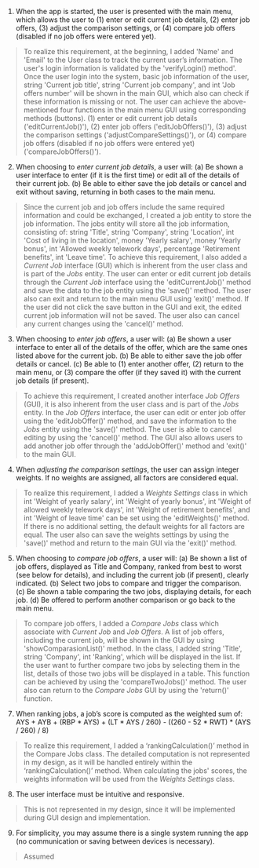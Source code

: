 ﻿1. When the app is started, the user is presented with the main menu, which allows the user to (1) enter or edit current job details, (2) enter job offers, (3) adjust the comparison settings, or (4) compare job offers (disabled if no job offers were entered yet).

>To realize this requirement, at the beginning, I added 'Name' and 'Email' to the User class to track the current user’s information. The user's login information is validated by the 'verifyLogin() method'. Once the user login into the system, basic job information of the user, string 'Current job title', string 'Current job company', and int 'Job offers number' will be shown in the main GUI, which also can check if these information is missing or not. 
>The user can achieve the above-mentioned four functions in the main menu GUI using corresponding methods (buttons). (1) enter or edit current job details ('editCurrentJob()'), (2) enter job offers ('editJobOffers()'), (3) adjust the comparison settings ('adjustCompareSettings()'), or (4) compare job offers (disabled if no job offers were entered yet) ('compareJobOffers()').

2. When choosing to *enter current job details*, a user will: (a) Be shown a user interface to enter (if it is the first time) or edit all of the details of their current job. (b) Be able to either save the job details or cancel and exit without saving, returning in both cases to the main menu.

>Since the current job and job offers include the same required information and could be exchanged, I created a job entity to store the job information. The jobs entity will store all the job information, consisting of: string 'Title', string 'Company', string 'Location', int 'Cost of living in the location', money 'Yearly salary', money 'Yearly bonus', int 'Allowed weekly telework days',  percentage 'Retirement benefits', int 'Leave time'.
>To achieve this requirement, I also added a *Current Job* interface (GUI) which is inherent from the user class and is part of the *Jobs* entity. The user can enter or edit current job details through the *Current Job* interface using the 'editCurrentJob()' method and save the data to the job entity using the 'save()' method.  The user also can exit and return to the main menu GUI using 'exit()' method. If the user did not click the save button in the GUI and exit, the edited current job information will not be saved. The user also can cancel any current changes using the 'cancel()' method.  

3. When choosing to *enter job offers*, a user will: (a) Be shown a user interface to enter all of the details of the offer, which are the same ones listed above for the current job. (b) Be able to either save the job offer details or cancel. (c) Be able to (1) enter another offer, (2) return to the main menu, or (3) compare the offer (if they saved it) with the current job details (if present).

> To achieve this requirement, I created another interface *Job Offers* (GUI), it is also inherent from the user class and is part of the *Jobs* entity. In the *Job Offers* interface, the user can edit or enter job offer using the 'editJobOffer()' method, and save the information to the *Jobs* entity using the 'save()' method. The user is able to cancel editing by using the 'cancel()' method. The GUI also allows users to add another job offer through the 'addJobOffer()' method and 'exit()' to the main GUI.

4. When *adjusting the comparison settings*, the user can assign integer weights. If no weights are assigned, all factors are considered equal.

> To realize this requirement, I added a *Weights Settings* class in which int 'Weight of yearly salary', int 'Weight of yearly bonus', int 'Weight of allowed weekly telework days', int 'Weight of retirement benefits', and int 'Weight of leave time' can be set using the 'editWeights()' method. If there is no additional setting, the default weights for all factors are equal. The user also can save the weights settings by using the 'save()' method and return to the main GUI via the 'exit()' method.  

5. When choosing to *compare job offers*, a user will: (a) Be shown a list of job offers, displayed as Title and Company, ranked from best to worst (see below for details), and including the current job (if present), clearly indicated.  (b) Select two jobs to compare and trigger the comparison. (c) Be shown a table comparing the two jobs, displaying details, for each job. (d) Be offered to perform another comparison or go back to the main menu.

>To compare job offers, I added a *Compare Jobs* class which associate with *Current Job* and *Job Offers*. A list of job offers, including the current job, will be shown in the GUI by using 'showComparasionList()' method. In the class,  I added string 'Title', string 'Company', int 'Ranking', which will be displayed in the list. If the user want to further compare two jobs by selecting them in the list, details of those two jobs will be displayed in a table. This function can be achieved by using the 'compareTwoJobs()' method. The user also can return to the *Compare Jobs* GUI by using the 'return()' function.

7. When ranking jobs, a job’s score is computed as the weighted sum of:
AYS + AYB + (RBP * AYS) + (LT * AYS / 260) - ((260 - 52 * RWT) * (AYS / 260) / 8)
>To realize this requirement, I added a ‘rankingCalculation()’ method in the Compare Jobs class. The detailed computation is not represented in my design, as it will be handled entirely within the ‘rankingCalculation()’ method. When calculating the jobs' scores, the weights information will be used from the *Weights Settings* class.   
8. The user interface must be intuitive and responsive.
> This is not represented in my design, since it will be implemented during GUI design and implementation. 
9. For simplicity, you may assume there is a single system running the app (no communication or saving between devices is necessary).
> Assumed 

